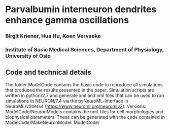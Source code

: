 # Parvalbumin interneuron dendrites enhance gamma oscillations
### Birgit Kriener, Hua Hu, Koen Vervaeke
### Institute of Basic Medical Sciences, Department of Physiology, University of Oslo

## Code and technical details

The folder ModelCode contains the basic code to reproduce all simulations that produced the results presented in the paper.
Simulation scripts are written in python/2.7 and generate xml and nml files that can be used to run simulations in NEURON/7.4 via the pyNeuroML-interface in NeuroML/v2beta4 (https://www.neuroml.org/neuromlv2).
Versions:
ModelCode/NeuronModels contains the nml-files for cell morphologies and biophysical parameters. These can be generated with the code contained in ModelCode/MakeNeuronModel.
ModelCode/
